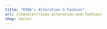 ```yaml
---
title: "RINA's Alteration & Fashion"
url: /chandler/rinas-alteration-and-fashion/
shop: tailor
---
```

